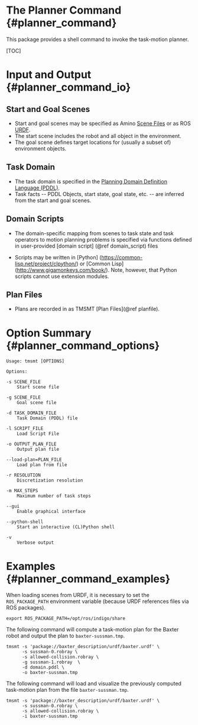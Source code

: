 The Planner Command {#planner_command}
===================

This package provides a shell command to invoke the task-motion
planner.

[TOC]

Input and Output {#planner_command_io}
================

Start and Goal Scenes
---------------------

* Start and goal scenes may be specified as Amino
  [Scene Files](http://code.golems.org/pkg/amino/scenefile.html) or as
  ROS [URDF](http://wiki.ros.org/urdf).
* The start scene includes the robot and all object in the
  environment.
* The goal scene defines target locations for (usually a subset of)
  environment objects.

Task Domain
-----------

* The task domain is specified in the
  [Planning Domain Definition Language (PDDL)](https://en.wikipedia.org/wiki/Planning_Domain_Definition_Language).
* Task facts -- PDDL Objects, start state, goal state, etc. -- are
  inferred from the start and goal scenes.

Domain Scripts
--------------

* The domain-specific mapping from scenes to task state and task
  operators to motion planning problems is specified via functions
  defined in user-provided [domain script] (@ref domain_script) files

* Scripts may be written in [Python]
  (https://common-lisp.net/project/clpython/) or [Common Lisp]
  (http://www.gigamonkeys.com/book/).  Note, however, that Python
  scripts cannot use extension modules.

Plan Files
----------

* Plans are recorded in as TMSMT [Plan Files](@ref planfile).

Option Summary {#planner_command_options}
==============

    Usage: tmsmt [OPTIONS]

    Options:

    -s SCENE_FILE
        Start scene file

    -g SCENE_FILE
        Goal scene file

    -d TASK_DOMAIN_FILE
        Task Domain (PDDL) file

    -l SCRIPT_FILE
        Load Script File

    -o OUTPUT_PLAN_FILE
        Output plan file

    --load-plan=PLAN_FILE
        Load plan from file

    -r RESOLUTION
        Discretization resolution

    -m MAX_STEPS
        Maximum number of task steps

    --gui
        Enable graphical interface

    --python-shell
        Start an interactive (CL)Python shell

    -v
        Verbose output


Examples {#planner_command_examples}
========

When loading scenes from URDF, it is necessary to set the
`ROS_PACKAGE_PATH` environment variable (because URDF references files
via ROS packages).

    export ROS_PACKAGE_PATH=/opt/ros/indigo/share

The following command will compute a task-motion plan for the Baxter
robot and output the plan to `baxter-sussman.tmp`.

    tmsmt -s 'package://baxter_description/urdf/baxter.urdf' \
          -s sussman-0.robray \
          -s allowed-collision.robray \
          -g sussman-1.robray  \
          -d domain.pddl \
          -o baxter-sussman.tmp


The following command will load and visualize the previously computed
task-motion plan from the file `baxter-sussman.tmp`.

    tmsmt -s 'package://baxter_description/urdf/baxter.urdf' \
          -s sussman-0.robray \
          -s allowed-collision.robray \
          -i baxter-sussman.tmp
